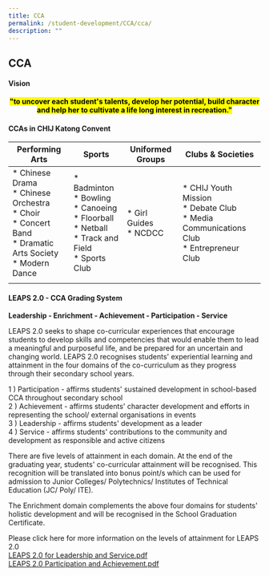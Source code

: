 ```yaml
---
title: CCA
permalink: /student-development/CCA/cca/
description: ""
---
```

## CCA

#### Vision
<div align="center"><b><mark> "to uncover each student's talents, develop her potential, build character and help her to cultivate a life long interest in recreation."</mark></b></div>


#### CCAs in CHIJ Katong Convent

| **Performing Arts** | **Sports** | **Uniformed Groups** | **Clubs & Societies** |
|---|---|---|---|
| *   Chinese Drama<br>*   Chinese Orchestra<br>*   Choir<br>*   Concert Band<br>*   Dramatic Arts Society<br>*   Modern Dance | * Badminton<br>*   Bowling<br>*   Canoeing<br>*   Floorball<br>*   Netball<br>*   Track and Field<br>*   Sports Club | *   Girl Guides<br>*   NCDCC | *   CHIJ Youth Mission<br>*   Debate Club<br>*   Media Communications Club<br>*   Entrepreneur Club |
|  |  |  |  |

#### LEAPS 2.0 - CCA Grading System

**Leadership - Enrichment - Achievement - Participation - Service**

LEAPS 2.0 seeks to shape co-curricular experiences that encourage students to develop skills and competencies that would enable them to lead a meaningful and purposeful life, and be prepared for an uncertain and changing world. LEAPS 2.0 recognises students' experiential learning and attainment in the four domains of the co-curriculum as they progress through their secondary school years.

1 ) Participation - affirms students' sustained development in school-based CCA throughout secondary school<br>
2 ) Achievement - affirms students' character development and efforts in representing the school/ external organisations in events<br>
3 ) Leadership - affirms students' development as a leader<br>
4 ) Service - affirms students' contributions to the community and development as responsible and active citizens

There are five levels of attainment in each domain. At the end of the graduating year, students' co-curricular attainment will be recognised. This recognition will be translated into bonus point/s which can be used for admission to Junior Colleges/ Polytechnics/ Institutes of Technical Education (JC/ Poly/ ITE).

The Enrichment domain complements the above four domains for students' holistic development and will be recognised in the School Graduation Certificate.

Please click here for more information on the levels of attainment for LEAPS 2.0<br>
[LEAPS 2.0 for Leadership and Service.pdf](/files/LEAPS%202_0%20for%20Leadership%20and%20Service.pdf)<br>
[LEAPS 2.0 Participation and Achievement.pdf](/files/LEAPS%202_0%20Participation%20and%20Achievement.pdf)